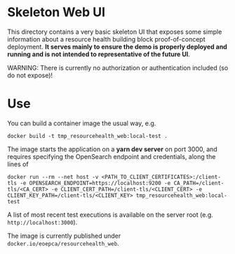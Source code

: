 # Skeleton Web UI

This directory contains a very basic skeleton UI that exposes some simple information
about a resource health building block proof-of-concept deployment.
**It serves mainly to ensure the demo is properly deployed and running and is not intended to representative of the future UI**.

WARNING: There is currently no authorization or authentication included (so do not expose)!

# Use

You can build a container image the usual way, e.g.
```
docker build -t tmp_resourcehealth_web:local-test .
```

The image starts the application on a **yarn dev server** on port 3000, and requires
specifying the OpenSearch endpoint and credentials, along the lines of
```
docker run --rm --net host -v <PATH_TO_CLIENT_CERTIFICATES>:/client-tls -e OPENSEARCH_ENDPOINT=https://localhost:9200 -e CA_PATH=/client-tls/<CA_CERT> -e CLIENT_CERT_PATH=/client-tls/<CLIENT_CERT> -e CLIENT_KEY_PATH=/client-tls/<CLIENT_KEY> tmp_resourcehealth_web:local-test
```

A list of most recent test executions is available on the server root (e.g. `http://localhost:3000`).

The image is currently published under `docker.io/eoepca/resourcehealth_web`.
